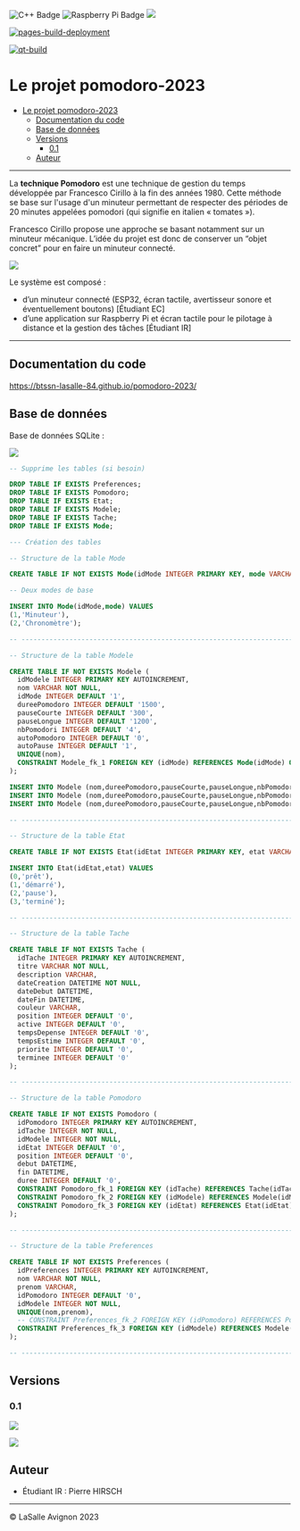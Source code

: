 ![C++ Badge](https://img.shields.io/badge/C%2B%2B-00599C?logo=cplusplus&logoColor=fff&style=plastic) ![Raspberry Pi Badge](https://img.shields.io/badge/Raspberry%20Pi-A22846?logo=raspberrypi&logoColor=fff&style=plastic) ![](https://badgen.net/badge/Qt/5.12.8/green)

[![pages-build-deployment](https://github.com/btssn-lasalle-84/pomodoro-2023/actions/workflows/pages/pages-build-deployment/badge.svg?branch=develop)](https://github.com/btssn-lasalle-84/pomodoro-2023/actions/workflows/pages/pages-build-deployment)

[![qt-build](https://github.com/btssn-lasalle-84/pomodoro-2023/actions/workflows/make-qt.yml/badge.svg)](https://github.com/btssn-lasalle-84/pomodoro-2023/actions/workflows/make-qt.yml)

# Le projet pomodoro-2023

- [Le projet pomodoro-2023](#le-projet-pomodoro-2023)
  - [Documentation du code](#documentation-du-code)
  - [Base de données](#base-de-données)
  - [Versions](#versions)
    - [0.1](#01)
  - [Auteur](#auteur)

---

La **technique Pomodoro** est une technique de gestion du temps développée par Francesco Cirillo à la fin des années 1980. Cette méthode se base sur l'usage d'un minuteur permettant de respecter des périodes de 20 minutes appelées pomodori (qui signifie en italien « tomates »).

Francesco Cirillo propose une approche se basant notamment sur un minuteur mécanique. L’idée du projet est donc de conserver un “objet concret” pour en faire un minuteur connecté.

![](images/methode-pomodoro.png)

Le système est composé :

- d’un minuteur connecté (ESP32, écran tactile, avertisseur sonore et éventuellement boutons) [Étudiant EC]
- d’une application sur Raspberry Pi et écran tactile pour le pilotage à distance et la gestion des tâches [Étudiant IR]

---

## Documentation du code

https://btssn-lasalle-84.github.io/pomodoro-2023/

## Base de données

Base de données SQLite :

![](sql/pomodoro-v0.1.png)

```sql
-- Supprime les tables (si besoin)

DROP TABLE IF EXISTS Preferences;
DROP TABLE IF EXISTS Pomodoro;
DROP TABLE IF EXISTS Etat;
DROP TABLE IF EXISTS Modele;
DROP TABLE IF EXISTS Tache;
DROP TABLE IF EXISTS Mode;

--- Création des tables

-- Structure de la table Mode

CREATE TABLE IF NOT EXISTS Mode(idMode INTEGER PRIMARY KEY, mode VARCHAR);

-- Deux modes de base

INSERT INTO Mode(idMode,mode) VALUES
(1,'Minuteur'),
(2,'Chronomètre');

-- ---------------------------------------------------------------------

-- Structure de la table Modele

CREATE TABLE IF NOT EXISTS Modele (
  idModele INTEGER PRIMARY KEY AUTOINCREMENT,
  nom VARCHAR NOT NULL,
  idMode INTEGER DEFAULT '1',
  dureePomodoro INTEGER DEFAULT '1500',
  pauseCourte INTEGER DEFAULT '300',
  pauseLongue INTEGER DEFAULT '1200',
  nbPomodori INTEGER DEFAULT '4',
  autoPomodoro INTEGER DEFAULT '0',
  autoPause INTEGER DEFAULT '1',
  UNIQUE(nom),
  CONSTRAINT Modele_fk_1 FOREIGN KEY (idMode) REFERENCES Mode(idMode) ON DELETE CASCADE
);

INSERT INTO Modele (nom,dureePomodoro,pauseCourte,pauseLongue,nbPomodori,autoPomodoro,autoPause) VALUES ('Classique','1500','300','1200','4','0','1');
INSERT INTO Modele (nom,dureePomodoro,pauseCourte,pauseLongue,nbPomodori,autoPomodoro,autoPause) VALUES ('Personnel','1800','60','1500','4','0','1');
INSERT INTO Modele (nom,dureePomodoro,pauseCourte,pauseLongue,nbPomodori,autoPomodoro,autoPause) VALUES ('Travail','3000','600','1200','2','0','1');

-- ---------------------------------------------------------------------

-- Structure de la table Etat

CREATE TABLE IF NOT EXISTS Etat(idEtat INTEGER PRIMARY KEY, etat VARCHAR);

INSERT INTO Etat(idEtat,etat) VALUES
(0,'prêt'),
(1,'démarré'),
(2,'pause'),
(3,'terminé');

-- ---------------------------------------------------------------------

-- Structure de la table Tache

CREATE TABLE IF NOT EXISTS Tache (
  idTache INTEGER PRIMARY KEY AUTOINCREMENT,
  titre VARCHAR NOT NULL,
  description VARCHAR,
  dateCreation DATETIME NOT NULL,
  dateDebut DATETIME,
  dateFin DATETIME,
  couleur VARCHAR,
  position INTEGER DEFAULT '0',
  active INTEGER DEFAULT '0',
  tempsDepense INTEGER DEFAULT '0',
  tempsEstime INTEGER DEFAULT '0',
  priorite INTEGER DEFAULT '0',
  terminee INTEGER DEFAULT '0'
);

-- ---------------------------------------------------------------------

-- Structure de la table Pomodoro

CREATE TABLE IF NOT EXISTS Pomodoro (
  idPomodoro INTEGER PRIMARY KEY AUTOINCREMENT,
  idTache INTEGER NOT NULL,
  idModele INTEGER NOT NULL,
  idEtat INTEGER DEFAULT '0',
  position INTEGER DEFAULT '0',
  debut DATETIME,
  fin DATETIME,
  duree INTEGER DEFAULT '0',
  CONSTRAINT Pomodoro_fk_1 FOREIGN KEY (idTache) REFERENCES Tache(idTache) ON DELETE CASCADE,
  CONSTRAINT Pomodoro_fk_2 FOREIGN KEY (idModele) REFERENCES Modele(idModele) ON DELETE CASCADE,
  CONSTRAINT Pomodoro_fk_3 FOREIGN KEY (idEtat) REFERENCES Etat(idEtat) ON DELETE CASCADE
);

-- ---------------------------------------------------------------------

-- Structure de la table Preferences

CREATE TABLE IF NOT EXISTS Preferences (
  idPreferences INTEGER PRIMARY KEY AUTOINCREMENT,
  nom VARCHAR NOT NULL,
  prenom VARCHAR,
  idPomodoro INTEGER DEFAULT '0',
  idModele INTEGER NOT NULL,
  UNIQUE(nom,prenom),
  -- CONSTRAINT Preferences_fk_2 FOREIGN KEY (idPomodoro) REFERENCES Pomodoro(idPomodoro) ON DELETE CASCADE,
  CONSTRAINT Preferences_fk_3 FOREIGN KEY (idModele) REFERENCES Modele(idModele) ON DELETE CASCADE
);

-- ---------------------------------------------------------------------
```

## Versions

### 0.1

![](images/jira-tickets-v0.1.png)

![](images/screenshot-pomodoro-v0.1.png)

## Auteur

- Étudiant IR : Pierre HIRSCH

---
©️ LaSalle Avignon 2023
